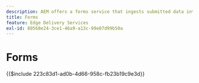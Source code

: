 ```yaml
---
description: AEM offers a forms service that ingests submitted data into a Microsoft Excel or Google Sheet document.
title: Forms
feature: Edge Delivery Services
exl-id: 80568e24-3ce1-46a9-a13c-99e07d99b50a
---
```

# Forms

{{$include 223c83d1-ad0b-4d66-958c-fb23b19c9e3d}}
